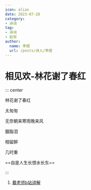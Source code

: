 ```yaml
---
icon: alias
date: 2023-07-28
category:
- 诗词
tag:
- 诗词
- 赵宋
author:
  name: 李煜
  url: /posts/诗人/李煜
---
```


# 相见欢-林花谢了春红


<!-- more -->



::: center

林花谢了春红

太匆匆

无奈朝来寒雨晚来风

胭脂泪

相留醉

几时重

==自是人生长恨水长东==

:::



1. [戴老师b站讲解](https://www.bilibili.com/video/BV1jz4y1t7zz/)

<BiliBili bvid="BV1jz4y1t7zz" />



